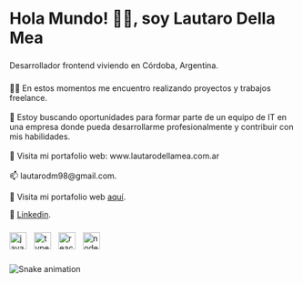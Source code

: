 <h1 align="left">Hola Mundo! 👨‍💻, soy Lautaro Della Mea</h1>

###

<p align="left">Desarrollador frontend viviendo en Córdoba, Argentina.</p>

###

<p align="left">👨‍🚀 En estos momentos me encuentro realizando proyectos y trabajos freelance.<br><br>🌱 Estoy buscando oportunidades para formar parte de un equipo de IT en una empresa donde pueda desarrollarme profesionalmente y contribuir con mis habilidades.<br><br>🚀 Visita mi portafolio web: www.lautarodellamea.com.ar<br><br>📫 lautarodm98@gmail.com.</p>

🚀 Visita mi portafolio web [aquí](http://lautarodellamea.com.ar/).

💼 [Linkedin](https://www.linkedin.com/in/lautaro-della-mea/).


###

<div align="left">
  <img src="https://cdn.jsdelivr.net/gh/devicons/devicon/icons/javascript/javascript-original.svg" height="30" alt="javascript logo"  />
  <img width="5" />
  <img src="https://cdn.jsdelivr.net/gh/devicons/devicon/icons/typescript/typescript-original.svg" height="30" alt="typescript logo"  />
  <img width="5" />
  <img src="https://cdn.jsdelivr.net/gh/devicons/devicon/icons/react/react-original.svg" height="30" alt="react logo"  />
  <img width="5" />
  <img src="https://cdn.jsdelivr.net/gh/devicons/devicon/icons/nodejs/nodejs-original.svg" height="30" alt="nodejs logo"  />
</div>

###

<img src="https://raw.githubusercontent.com/lautarodellamea/lautarodellamea/output/snake.svg" alt="Snake animation" />

###
